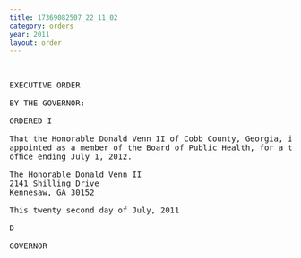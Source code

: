 ```yaml
---
title: 17369082507_22_11_02
category: orders
year: 2011
layout: order
---
```


<pre> 

EXECUTIVE ORDER

BY THE GOVERNOR:

ORDERED I

That the Honorable Donald Venn II of Cobb County, Georgia, is
appointed as a member of the Board of Public Health, for a term of
ofﬁce ending July 1, 2012.

The Honorable Donald Venn II
2141 Shilling Drive
Kennesaw, GA 30152

This twenty second day of July, 2011

D

GOVERNOR

</pre>
